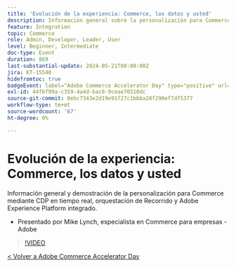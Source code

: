 ```yaml
---
title: 'Evolución de la experiencia: Commerce, los datos y usted'
description: Información general sobre la personalización para Commerce mediante CDP en tiempo real, orquestación de Recorrido y Adobe Experience Platform integrado.
feature: Integration
topic: Commerce
role: Admin, Developer, Leader, User
level: Beginner, Intermediate
doc-type: Event
duration: 869
last-substantial-update: 2024-05-21T00:00:00Z
jira: KT-15540
hidefromtoc: true
badgeEvent: label="Adobe Commerce Accelerator Day" type="positive" url="https://experienceleague.adobe.com/es/docs/events/apac-commerce-recordings/2024/overview"
exl-id: 44fbf99a-c359-4a4d-bac8-9ceae70510dc
source-git-commit: 0ebc7343e2d19e91f27c1bbba20f290ef7df5377
workflow-type: tm+mt
source-wordcount: '67'
ht-degree: 0%

---
```


# Evolución de la experiencia: Commerce, los datos y usted

Información general y demostración de la personalización para Commerce mediante CDP en tiempo real, orquestación de Recorrido y Adobe Experience Platform integrado.

+ Presentado por Mike Lynch, especialista en Commerce para empresas - Adobe

>[!VIDEO](https://video.tv.adobe.com/v/3454441/?learn=on&captions=spa)

[&lt; Volver a Adobe Commerce Accelerator Day](./overview.md)
